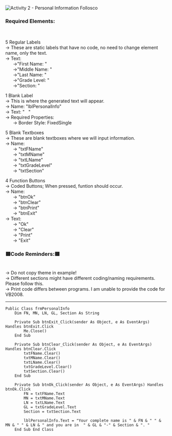 ![Activity 2 - Personal Information  Follosco](https://user-images.githubusercontent.com/94034753/144510200-4ca41446-7fce-4007-9332-81d0fe1edc22.png)
<h3>Required Elements:</h3></br>

5 Regular Labels </br>
→ These are static labels that have no code, no need to change element name, only the text. </br>
→ Text: </br>
&nbsp;&nbsp;&nbsp;&nbsp;&nbsp;&nbsp;→"First Name: "</br>
&nbsp;&nbsp;&nbsp;&nbsp;&nbsp;&nbsp;→"Middle Name: "</br>
&nbsp;&nbsp;&nbsp;&nbsp;&nbsp;&nbsp;→"Last Name: "</br>
&nbsp;&nbsp;&nbsp;&nbsp;&nbsp;&nbsp;→"Grade Level: "</br>
&nbsp;&nbsp;&nbsp;&nbsp;&nbsp;&nbsp;→"Section: "</br>

1 Blank Label </br>
→ This is where the generated text will appear. </br>
→ Name: "lblPersonalInfo"</br>
→ Text: "&nbsp;&nbsp;&nbsp;"</br>
→ Required Properties: </br>
&nbsp;&nbsp;&nbsp;&nbsp;&nbsp;&nbsp;→ Border Style: FixedSingle </br>

5 Blank Textboxes </br>
→ These are blank textboxes where we will input information. </br>
→ Name: </br>
&nbsp;&nbsp;&nbsp;&nbsp;&nbsp;&nbsp;→ "txtFName"</br>
&nbsp;&nbsp;&nbsp;&nbsp;&nbsp;&nbsp;→ "txtMName"</br>
&nbsp;&nbsp;&nbsp;&nbsp;&nbsp;&nbsp;→ "txtLName"</br>
&nbsp;&nbsp;&nbsp;&nbsp;&nbsp;&nbsp;→ "txtGradeLevel"</br>
&nbsp;&nbsp;&nbsp;&nbsp;&nbsp;&nbsp;→ "txtSection"</br>

4 Function Buttons </br>
→ Coded Buttons; When pressed, funtion should occur. </br>
→ Name:</br>
&nbsp;&nbsp;&nbsp;&nbsp;&nbsp;&nbsp;→ "btnOk"</br>
&nbsp;&nbsp;&nbsp;&nbsp;&nbsp;&nbsp;→ "btnClear"</br>
&nbsp;&nbsp;&nbsp;&nbsp;&nbsp;&nbsp;→ "btnPrint"</br>
&nbsp;&nbsp;&nbsp;&nbsp;&nbsp;&nbsp;→ "btnExit"</br>
→ Text: </br>
&nbsp;&nbsp;&nbsp;&nbsp;&nbsp;&nbsp;→ "Ok"</br>
&nbsp;&nbsp;&nbsp;&nbsp;&nbsp;&nbsp;→ "Clear"</br>
&nbsp;&nbsp;&nbsp;&nbsp;&nbsp;&nbsp;→ "Print"</br>
&nbsp;&nbsp;&nbsp;&nbsp;&nbsp;&nbsp;→ "Exit"</br>

<h3>🟥Code Reminders:🟥</h3></br>
→ Do not copy theme in example! </br>
→ Different sections might have different coding/naming requirements. Please follow this.</br>
→ Print code differs between programs. I am unable to provide the code for VB2008.</br>

________________________________________________________________________________________________________________________

```
Public Class frmPersonalInfo
    Dim FN, MN, LN, GL, Section As String

    Private Sub btnExit_Click(sender As Object, e As EventArgs) Handles btnExit.Click
        Me.Close()
    End Sub

    Private Sub btnClear_Click(sender As Object, e As EventArgs) Handles btnClear.Click
        txtFName.Clear()
        txtMName.Clear()
        txtLName.Clear()
        txtGradeLevel.Clear()
        txtSection.Clear()
    End Sub

    Private Sub btnOk_Click(sender As Object, e As EventArgs) Handles btnOk.Click
        FN = txtFName.Text
        MN = txtMName.Text
        LN = txtLName.Text
        GL = txtGradeLevel.Text
        Section = txtSection.Text

        lblPersonalInfo.Text = "Your complete name is " & FN & " " & MN & " " & LN & " and you are in  " & GL & "-" & Section & ". "
    End Sub End Class
